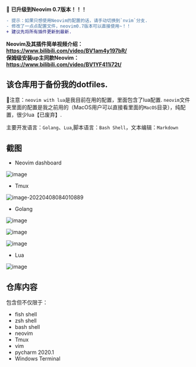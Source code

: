 🎉 **已升级到Neovim 0.7版本！！！**

```diff
- 提示：如果只想使用Neovim的配置的话，请手动切换到`nvim`分支.
- 修改了一点点配置文件，neovim0.7版本可以直接使用~！！
+ 建议先将所有插件更新到最新.
```

**Neovim及其插件简单视频介绍：https://www.bilibili.com/video/BV1am4y197bR/  
保姆级安装up主同款Neovim：https://www.bilibili.com/video/BV1YF411i72t/**

## 该仓库用于备份我的dotfiles.

👀注意：`neovim with lua`是我目前在用的配置，里面包含了lua配置. `neovim`文件夹里面的配置是我之前用的（MacOS用户可以直接看里面的`MacOS`目录），纯配置，很少lua【已废弃】.

主要开发语言：`Golang`、`Lua`,脚本语言：`Bash Shell`，文本编辑：`Markdown`

## 截图

- Neovim dashboard

![image](https://user-images.githubusercontent.com/57939102/154175393-72f307e2-710d-46b8-930e-0e8f47036ace.png)


- Tmux

![image-20220408084010889](https://agou-images.oss-cn-qingdao.aliyuncs.com/others/image-20220408084010889.png)


- Golang

![image](https://user-images.githubusercontent.com/57939102/148733814-f00d0566-b364-4f86-8bb9-b894a324f0f1.png)

![image](https://user-images.githubusercontent.com/57939102/148733939-c4b1c808-d7dc-484c-ac74-5b6ccdf2ea55.png)

![image](https://user-images.githubusercontent.com/57939102/148733986-49d660a8-6570-421e-8afe-1503c94b6fef.png)


- Lua

![image](https://user-images.githubusercontent.com/57939102/148733899-e891a7cf-e0ca-4864-b501-df436ba2f224.png)


## 仓库内容

包含但不仅限于：

* fish shell
* zsh shell
* bash shell
* neovim
* Tmux
* vim
* pycharm 2020.1
* Windows Terminal

